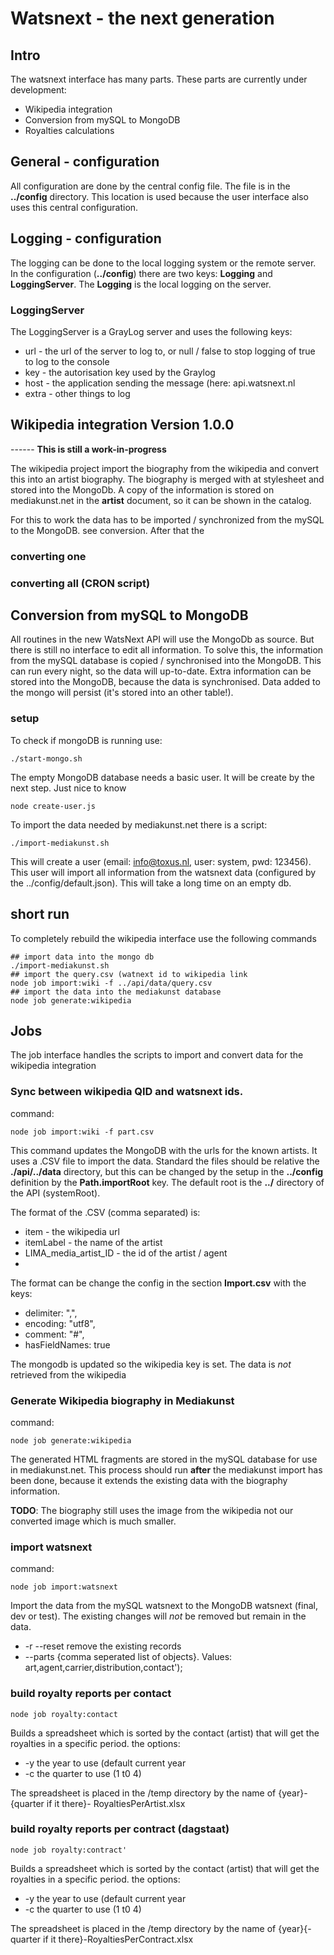 # Watsnext - the next generation

## Intro
The watsnext interface has many parts. These parts are currently under development:
* Wikipedia integration  
* Conversion from mySQL to MongoDB
* Royalties calculations

## General - configuration
All configuration are done by the central config file. The file is in the  **../config** directory. This location is 
used because the user interface also uses this central configuration.

## Logging - configuration
The logging can be done to the local logging system or the remote server. In the configuration (**../config**) there are 
two keys: **Logging** and **LoggingServer**. The **Logging** is the local logging on the server.

### LoggingServer
The LoggingServer is a GrayLog server and uses the following keys:
* url - the url of the server to log to, or null / false to stop logging of true to log to the console
* key - the autorisation key used by the Graylog
* host - the application sending the message (here: api.watsnext.nl
* extra - other things to log


## Wikipedia integration  Version 1.0.0
------ **This is still a work-in-progress**

The wikipedia project import the biography from the wikipedia and convert this into an artist biography. The biography is
merged with at stylesheet and stored into the MongoDb. A copy of the information is stored on mediakunst.net in the
**artist** document, so it can be shown in the catalog.

For this to work the data has to be imported / synchronized from the mySQL to the MongoDB. see conversion.
After that the

### converting one 



### converting all (CRON script)


## Conversion from mySQL to MongoDB
All routines in the new WatsNext API will use the MongoDb as source. But there is still no interface to edit all
information. To solve this, the information from the mySQL database is copied / synchronised into the MongoDB. 
This can run every night, so the data will up-to-date.
Extra information can be stored into the MongoDB, because the data is synchronised. Data added to the mongo will 
persist (it's stored into an other table!).

### setup
To check if mongoDB is running use:
```shell
./start-mongo.sh
```
The empty MongoDB database needs a basic user. It will be create by the next step. Just nice to know
```shell
node create-user.js
```

To import the data needed by mediakunst.net there is a script:
```shell
./import-mediakunst.sh
```
This will create a user (email: info@toxus.nl, user: system, pwd: 123456). This user will import all information
from the watsnext data (configured by the ../config/default.json). This will take a long time on an empty db.


## short run
To completely rebuild the wikipedia interface use the following commands

```shell
## import data into the mongo db
./import-mediakunst.sh
## import the query.csv (watnext id to wikipedia link
node job import:wiki -f ../api/data/query.csv
## import the data into the mediakunst database
node job generate:wikipedia
```

## Jobs
The job interface handles the scripts to import and convert data for the wikipedia integration

### Sync between wikipedia QID and watsnext ids.
command:
```shell
node job import:wiki -f part.csv
```
This command updates the MongoDB with the urls for the known artists. It uses a .CSV file to import the data.
Standard the files should be relative the **./api/../data** directory, but this can be changed by the setup in the **../config**
definition by the **Path.importRoot** key. The default root is the **../** directory of the API (systemRoot).

The format of the .CSV (comma separated) is:
* item - the wikipedia url
* itemLabel - the name of the artist
* LIMA_media_artist_ID - the id of the artist / agent
* 
The format can be change the config in the section **Import.csv** with the keys:
* delimiter: ",",
* encoding: "utf8",
* comment: "#",
* hasFieldNames: true

The mongodb is updated so the wikipedia key is set. The data is _not_ retrieved from the wikipedia

### Generate Wikipedia biography in Mediakunst
command:
```shell
node job generate:wikipedia
```
The generated HTML fragments are stored in the mySQL database for use in mediakunst.net. This process should run **after**
the mediakunst import has been done, because it extends the existing data with the biography information.

**TODO**: The biography still uses the image from the wikipedia not our converted image which is much smaller.

### import watsnext
command:
```shell
node job import:watsnext
```

Import the data from the mySQL watsnext to the MongoDB watsnext (final, dev or test). The existing changes will _not_ be
removed but remain in the data.

* -r --reset remove the existing records
* --parts {comma seperated list of objects}. Values: art,agent,carrier,distribution,contact');


### build royalty reports per contact

```shell
node job royalty:contact
```
Builds a spreadsheet which is sorted by the contact (artist) that will get the royalties in a specific period. 
the options:
* -y the year to use (default current year
* -c the quarter to use (1 t0 4)

The spreadsheet is placed in the /temp directory by the name of {year}-{quarter if it there}- RoyaltiesPerArtist.xlsx


### build royalty reports per contract (dagstaat)

```shell
node job royalty:contract'
```
Builds a spreadsheet which is sorted by the contact (artist) that will get the royalties in a specific period.
the options:
* -y the year to use (default current year
* -c the quarter to use (1 t0 4)

The spreadsheet is placed in the /temp directory by the name of {year}{-quarter if it there}-RoyaltiesPerContract.xlsx



